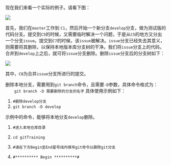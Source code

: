 现在我们来看一个实际的例子。请看下图：

![](https://data.educoder.net/api/attachments/184235)

首先，我们在`master`工作到 `C1`，然后开始一个新分支`develop`分支，做为测试版的代码分支。提交到`C5`的时候，又需要临时解决一个问题，于是从`C5`的地方又分出一个分支`issue`。提交到`C7`的时候，该`issue`被解决。`issue`分支已经失去其意义，则需要将其删除，以保持本地版本库分支树的干净。我们将`issue`分支上的代码，合并到`develop`上之后，就可将`issue`分支删除。删除`issue`分支后的分支树如下：

![](https://data.educoder.net/api/attachments/184236)

其中，`C8`为合并`issue`分支所进行的提交。

删除本地分支，需要用到`git branch`命令，且需要`-D`参数，具体命令格式为： 　　`git branch -D 需要删除的分支的名字` 具体使用示例如下：

1.  `#删除develop分支`
2.  `git branch -D develop`

示例中的命令，能够将本地分支`develop`删除。

1.  `#进入本地仓库目录`
2.  `cd gitTraining`

4.  `#请在下方Begin至End星号线内填写git命令以删除git分支`
5.  `#********** Begin **********#`